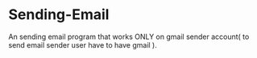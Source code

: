 # Sending-Email
An sending email program that works ONLY on gmail sender account( to send email sender user have to have gmail ). 
